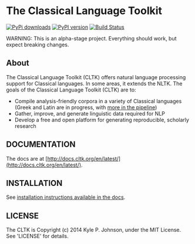 The Classical Language Toolkit
==============================

[![PyPi downloads](http://img.shields.io/pypi/v/cltk.svg?style=flat)](https://pypi.python.org/pypi/cltk/) [![PyPI version](http://img.shields.io/pypi/dm/cltk.svg?style=flat)](https://pypi.python.org/pypi/cltk/)  [![Build Status](http://img.shields.io/travis/kylepjohnson/cltk.svg?style=flat)](https://travis-ci.org/kylepjohnson/cltk)

WARNING: This is an alpha-stage project. Everything should work, but expect breaking changes.

About 
-----
The Classical Language Toolkit (CLTK) offers natural language processing support for Classical languages. In some areas, it extends the NLTK. The goals of the Classical Language Toolkit (CLTK) are to:

*   Compile analysis-friendly corpora in a variety of Classical languages (Greek and Latin are in progress, with [more in the pipeline](https://github.com/kylepjohnson/cltk/wiki/List-of-Classical-languages))
*   Gather, improve, and generate linguistic data required for NLP
*   Develop a free and open platform for generating reproducible, scholarly research


DOCUMENTATION
-------------

The docs are at [http://docs.cltk.org/en/latest/](http://docs.cltk.org/en/latest/).


INSTALLATION
------------

See [installation instructions available in the docs](http://docs.cltk.org/en/latest/installation.html).


LICENSE
-------

The CLTK is Copyright (c) 2014 Kyle P. Johnson, under the MIT License. See 'LICENSE' for details.
